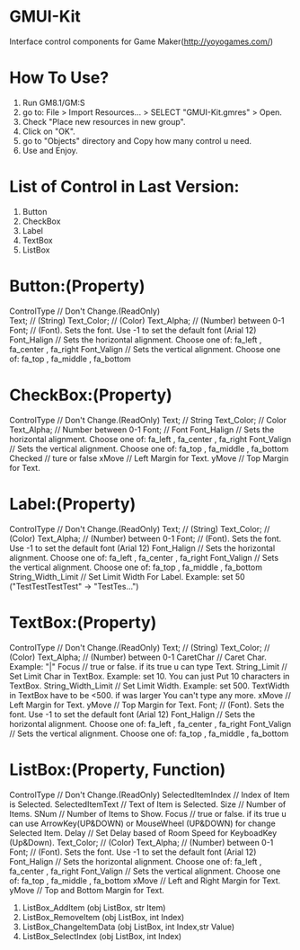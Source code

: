 GMUI-Kit
========

Interface control components for Game Maker(http://yoyogames.com/)


How To Use?
===========
1. Run GM8.1/GM:S
2. go to: File > Import Resources... > SELECT "GMUI-Kit.gmres" > Open.
3. Check "Place new resources in new group".
4. Click on "OK".
5. go to "Objects" directory and Copy how many control u need.
6. Use and Enjoy.


List of Control in Last Version:
================================
1. Button
2. CheckBox
3. Label
4. TextBox
5. ListBox


Button:(Property)
=================
  ControlType   // Don't Change.(ReadOnly)<br>
  Text;         // (String)
  Text_Color;   // (Color)
  Text_Alpha;   // (Number) between 0-1
  Font;         // (Font). Sets the font. Use -1 to set the default font (Arial 12)
  Font_Halign   // Sets the horizontal alignment. Choose one of: fa_left , fa_center , fa_right
  Font_Valign   // Sets the vertical alignment. Choose one of: fa_top , fa_middle , fa_bottom

CheckBox:(Property)
===================
  ControlType   // Don't Change.(ReadOnly)
  Text;         // String
  Text_Color;   // Color
  Text_Alpha;   // Number between 0-1
  Font;         // Font
  Font_Halign   // Sets the horizontal alignment. Choose one of: fa_left , fa_center , fa_right
  Font_Valign   // Sets the vertical alignment. Choose one of: fa_top , fa_middle , fa_bottom
  Checked       // ture or false
  xMove         // Left Margin for Text.
  yMove         // Top  Margin for Text.

Label:(Property)
================
  ControlType         // Don't Change.(ReadOnly)
  Text;               // (String)
  Text_Color;         // (Color)
  Text_Alpha;         // (Number) between 0-1
  Font;               // (Font). Sets the font. Use -1 to set the default font (Arial 12)
  Font_Halign         // Sets the horizontal alignment. Choose one of: fa_left , fa_center , fa_right
  Font_Valign         // Sets the vertical alignment. Choose one of: fa_top , fa_middle , fa_bottom
  String_Width_Limit  // Set Limit Width For Label. Example: set 50 ("TestTestTestTest" -> "TestTes...")

TextBox:(Property)
==================
  ControlType         // Don't Change.(ReadOnly)
  Text;               // (String)
  Text_Color;         // (Color)
  Text_Alpha;         // (Number) between 0-1
  CaretChar           // Caret Char. Example: "|"
  Focus               // true or false. if its true u can type Text.
  String_Limit        // Set Limit Char in TextBox. Example: set 10. You can just Put 10 characters in TextBox.
  String_Width_Limit  // Set Limit Width. Example: set 500. TextWidth in TextBox have to be <500. if was larger You can't type any more.
  xMove               // Left Margin for Text.
  yMove               // Top  Margin for Text.
  Font;               // (Font). Sets the font. Use -1 to set the default font (Arial 12)
  Font_Halign         // Sets the horizontal alignment. Choose one of: fa_left , fa_center , fa_right
  Font_Valign         // Sets the vertical alignment. Choose one of: fa_top , fa_middle , fa_bottom


ListBox:(Property, Function)
============================
  ControlType       // Don't Change.(ReadOnly)
  SelectedItemIndex // Index of Item is Selected.
  SelectedItemText  // Text of Item is Selected.
  Size              // Number of Items.
  SNum              // Number of Items to Show.
  Focus             // true or false. if its true u can use ArrowKey(UP&DOWN) or MouseWheel (UP&DOWN) for change Selected Item.
  Delay             // Set Delay based of Room Speed for KeyboadKey (Up&Down).
  Text_Color;       // (Color)
  Text_Alpha;       // (Number) between 0-1
  Font;             // (Font). Sets the font. Use -1 to set the default font (Arial 12)
  Font_Halign       // Sets the horizontal alignment. Choose one of: fa_left , fa_center , fa_right
  Font_Valign       // Sets the vertical alignment. Choose one of: fa_top , fa_middle , fa_bottom
  xMove             // Left and Right Margin for Text.
  yMove             // Top and Bottom Margin for Text.

  1. ListBox_AddItem (obj ListBox, str Item)
  2. ListBox_RemoveItem (obj ListBox, int Index)
  3. ListBox_ChangeItemData (obj ListBox, int Index,str Value)
  4. ListBox_SelectIndex (obj ListBox, int Index)
